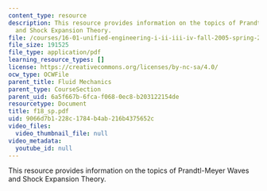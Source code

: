```yaml
---
content_type: resource
description: This resource provides information on the topics of Prandtl-Meyer Waves
  and Shock Expansion Theory.
file: /courses/16-01-unified-engineering-i-ii-iii-iv-fall-2005-spring-2006/9066d7b1228c1784b4ab216b4375652c_f18_sp.pdf
file_size: 191525
file_type: application/pdf
learning_resource_types: []
license: https://creativecommons.org/licenses/by-nc-sa/4.0/
ocw_type: OCWFile
parent_title: Fluid Mechanics
parent_type: CourseSection
parent_uid: 6a5f667b-6fca-f068-0ec8-b203122154de
resourcetype: Document
title: f18_sp.pdf
uid: 9066d7b1-228c-1784-b4ab-216b4375652c
video_files:
  video_thumbnail_file: null
video_metadata:
  youtube_id: null
---
```

This resource provides information on the topics of Prandtl-Meyer Waves and Shock Expansion Theory.